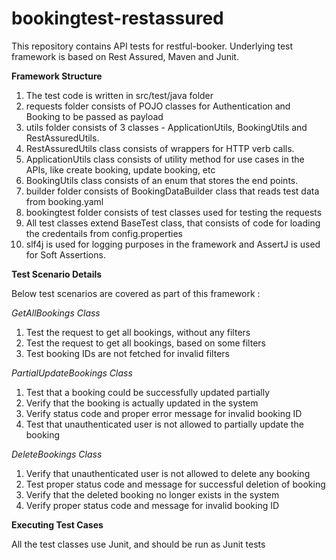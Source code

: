 # bookingtest-restassured

This repository contains API tests for restful-booker. Underlying test framework is based on Rest Assured, Maven and Junit.

**Framework Structure**

1. The test code is written in src/test/java folder
2. requests folder consists of POJO classes for Authentication and Booking to be passed as payload
3. utils folder consists of 3 classes - ApplicationUtils, BookingUtils and RestAssuredUtils.
4. RestAssuredUtils class consists of wrappers for HTTP verb calls.
5. ApplicationUtils class consists of utility method for use cases in the APIs, like create booking, update booking, etc
6. BookingUtils class consists of an enum that stores the end points.
7. builder folder consists of BookingDataBuilder class that reads test data from booking.yaml 
8. bookingtest folder consists of test classes used for testing the requests
9. All test classes extend BaseTest class, that consists of code for loading the credentails from config.properties
10. slf4j is used for logging purposes in the framework and AssertJ is used for Soft Assertions.

**Test Scenario Details**

Below test scenarios are covered as part of this framework :

*GetAllBookings Class*

1. Test the request to get all bookings, without any filters
2. Test the request to get all bookings, based on some filters
3. Test booking IDs are not fetched for invalid filters

*PartialUpdateBookings Class*

1. Test that a booking could be successfully updated partially
2. Verify that the booking is actually updated in the system
3. Verify status code and proper error message for invalid booking ID
4. Test that unauthenticated user is not allowed to partially update the booking

*DeleteBookings Class*

1. Verify that unauthenticated user is not allowed to delete any booking
2. Test proper status code and message for successful deletion of booking
3. Verify that the deleted booking no longer exists in the system
4. Verify proper status code and message for invalid booking ID

**Executing Test Cases**

All the test classes use Junit, and should be run as Junit tests
